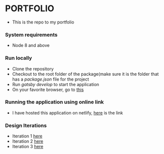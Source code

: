 # PORTFOLIO
- This is the repo to my portfolio

### System requirements
- Node 8 and above

### Run locally
- Clone the repository
- Checkout to the root folder of the package(make sure it is the folder that has a _package.json_ file for the project
- Run _gatsby develop_ to start the application
- On your favorite browser, go to [this](http://localhost:8000)

### Running the application using online link
- I have hosted this application on netlify, [here](x) is the link

### Design Iterations
- Iteration 1 [here](https://www.figma.com/proto/v3JJQqGujSZVjnxpfF5pOI/Untitled?node-id=4%3A2&scaling=min-zoom)
- Iteration 2 [here](https://www.figma.com/proto/v3JJQqGujSZVjnxpfF5pOI/Profile?node-id=4%3A2&scaling=scale-down)
- Iteration 3 [here](x)
